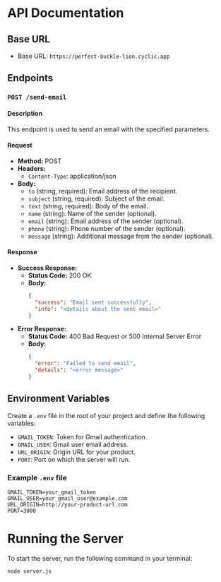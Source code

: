 # API Documentation

## Base URL
- Base URL: `https://perfect-buckle-lion.cyclic.app`

## Endpoints

### `POST /send-email`

#### Description
This endpoint is used to send an email with the specified parameters.

#### Request
- **Method:** POST
- **Headers:**
  - `Content-Type`: application/json
- **Body:**
  - `to` (string, required): Email address of the recipient.
  - `subject` (string, required): Subject of the email.
  - `text` (string, required): Body of the email.
  - `name` (string): Name of the sender (optional).
  - `email` (string): Email address of the sender (optional).
  - `phone` (string): Phone number of the sender (optional).
  - `message` (string): Additional message from the sender (optional).

#### Response
- **Success Response:**
  - **Status Code:** 200 OK
  - **Body:**
    ```json
    {
      "success": "Email sent successfully",
      "info": "<details about the sent email>"
    }
    ```
- **Error Response:**
  - **Status Code:** 400 Bad Request or 500 Internal Server Error
  - **Body:**
    ```json
    {
      "error": "Failed to send email",
      "details": "<error message>"
    }
    ```

## Environment Variables

Create a `.env` file in the root of your project and define the following variables:

- `GMAIL_TOKEN`: Token for Gmail authentication.
- `GMAIL_USER`: Gmail user email address.
- `URL_ORIGIN`: Origin URL for your product.
- `PORT`: Port on which the server will run.

### Example `.env` file
```env
GMAIL_TOKEN=your_gmail_token
GMAIL_USER=your_gmail_user@example.com
URL_ORIGIN=http://your-product-url.com
PORT=3000
```

# Running the Server
To start the server, run the following command in your terminal:

```bash
node server.js
```

